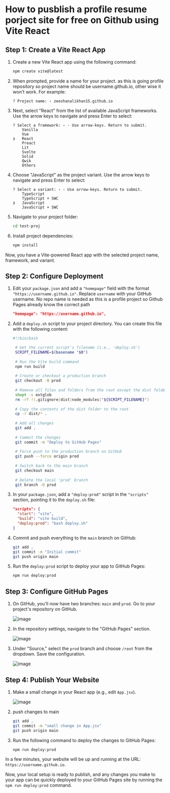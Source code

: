 # How to pusblish a profile resume porject site for free on Github using Vite React  
  
  
## Step 1: Create a Vite React App

1. Create a new Vite React app using the following command:

   ```bash
   npm create vite@latest
   ```

2. When prompted, provide a name for your project. as this is going profile repository so project name should be username.github.io, other wise it won't work. For example:

   ```
   ? Project name: › zeeshanalikhan15.github.io
   ```

3. Next, select "React" from the list of available JavaScript frameworks. Use the arrow keys to navigate and press Enter to select:

   ```
   ? Select a framework: › - Use arrow-keys. Return to submit.
       Vanilla
       Vue
   ❯   React
       Preact
       Lit
       Svelte
       Solid
       Qwik
       Others
   ```

4. Choose "JavaScript" as the project variant. Use the arrow keys to navigate and press Enter to select:

   ```
   ? Select a variant: › - Use arrow-keys. Return to submit.
       TypeScript
       TypeScript + SWC
   ❯   JavaScript
       JavaScript + SWC
   ```

5. Navigate to your project folder:

   ```bash
   cd test-proj
   ```

6. Install project dependencies:

   ```bash
   npm install
   ```

Now, you have a Vite-powered React app with the selected project name, framework, and variant.  
  
## Step 2: Configure Deployment

1. Edit your `package.json` and add a `"homepage"` field with the format `"https://username.github.io"`. Replace `username` with your GitHub username. No repo name is needed as this is a profile project so Github Pages already know the correct path

   ```json
   "homepage": "https://username.github.io",
   ```

2. Add a `deploy.sh` script to your project directory. You can create this file with the following content:

   ```bash
   #!/bin/bash

    # Get the current script's filename (i.e., 'deploy.sh')
    SCRIPT_FILENAME=$(basename "$0")
    
    # Run the Vite build command
    npm run build
    
    # Create or checkout a production branch
    git checkout -B prod
    
    # Remove all files and folders from the root except the dist folder, .gitignore, node_modules, and the script file
    shopt -s extglob
    rm -rf !(.gitignore|dist|node_modules|"${SCRIPT_FILENAME}")
    
    # Copy the contents of the dist folder to the root
    cp -r dist/* .
    
    # Add all changes
    git add .
    
    # Commit the changes
    git commit -m "Deploy to GitHub Pages"
    
    # Force push to the production branch on GitHub
    git push --force origin prod
    
    # Switch back to the main branch
    git checkout main
    
    # Delete the local 'prod' branch
    git branch -D prod
   ```

3. In your `package.json`, add a `"deploy:prod"` script in the `"scripts"` section, pointing it to the `deploy.sh` file:

   ```json
   "scripts": {
     "start": "vite",
     "build": "vite build",
     "deploy:prod": "bash deploy.sh"
   }
   ```

4. Commit and push everything to the `main` branch on GitHub:

   ```bash
   git add .
   git commit -m "Initial commit"
   git push origin main
   ```
5. Run the `deploy:prod` script to deploy your app to GitHub Pages:

   ```bash
   npm run deploy:prod
   ```

## Step 3: Configure GitHub Pages

1. On GitHub, you'll now have two branches: `main` and `prod`. Go to your project's repository on GitHub.

   ![image](https://github.com/zeeshanalikhan15/zeeshanalikhan15.github.io/assets/31096902/941418a4-d77d-47e6-bcff-6590716400ff)


2. In the repository settings, navigate to the "GitHub Pages" section.

   ![image](https://github.com/zeeshanalikhan15/zeeshanalikhan15.github.io/assets/31096902/a625d1dc-5bef-47ca-ae9f-051640144890)


3. Under "Source," select the `prod` branch and choose `/root` from the dropdown. Save the configuration.

   ![image](https://github.com/zeeshanalikhan15/zeeshanalikhan15.github.io/assets/31096902/96f57cc8-4f5c-409e-bf03-22a69e77ef89)


## Step 4: Publish Your Website

1. Make a small change in your React app (e.g., edit `App.jsx`).

   ![image](https://github.com/zeeshanalikhan15/zeeshanalikhan15.github.io/assets/31096902/7cab89d2-9322-4099-a5d0-343cd0d06c7f)

2. push changes to main

   ```bash
   git add .
   git commit -m "small change in App.jsx"
   git push origin main
   ```

3. Run the following command to deploy the changes to GitHub Pages:

   ```bash
   npm run deploy:prod
   ```

In a few minutes, your website will be up and running at the URL: `https://username.github.io`.

Now, your local setup is ready to publish, and any changes you make to your app can be quickly deployed to your GitHub Pages site by running the `npm run deploy:prod` command.
